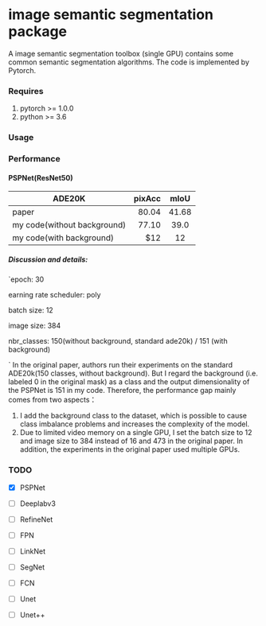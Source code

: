 # image semantic segmentation package

A image semantic segmentation toolbox (single GPU) contains some common semantic segmentation algorithms. The code is implemented by Pytorch.

### Requires

  1. pytorch >= 1.0.0
  2. python >= 3.6
  
### Usage

### Performance



#### PSPNet(ResNet50)
| ADE20K    |   pixAcc    |    mIoU    |
| -------- | -------:  | :------:  |
| paper  |    80.04   |   41.68  |
| my code(without background)  |   77.10   |  39.0  |
| my code(with background)  |    \$12   |   12   |
##### Discussion and details:
`epoch: 30

 earning rate scheduler: poly
 
 batch size: 12
 
 image size: 384
 
 nbr_classes: 150(without background, standard ade20k) / 151 (with background)
 
`
In the original paper, authors run their experiments on the standard ADE20k(150 classes, without background). 
But I regard the background (i.e. labeled 0 in the original mask) as a class and the output dimensionality of the PSPNet is 151 in my code.
Therefore, the performance gap mainly comes from two aspects：
1) I add the background class to the dataset, which is possible to cause class imbalance problems and increases the complexity of the model.
2) Due to limited video memory on a single GPU, I set the batch size to 12 and image size to 384 instead of 16 and 473 in the original paper. In addition, the experiments in the original paper used multiple GPUs.
    
### TODO

- [x] PSPNet
- [ ] Deeplabv3
- [ ] RefineNet
- [ ] FPN
- [ ] LinkNet
- [ ] SegNet
- [ ] FCN
- [ ] Unet
- [ ] Unet++





